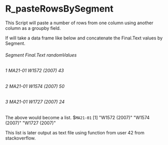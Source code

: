 ﻿# R_pasteRowsBySegment

This Script will paste a number of rows from one column using another column as a groupby field.  

If will take a data frame like below and concatenate the Final.Text values by Segment.

######   Segment   Final.Text randomValues
###### 1 MA21-01 W1572 (2007)           43
###### 2 MA21-01 W1574 (2007)           50
###### 3 MA21-01 W1727 (2007)           24

The above would become a list.
 $`MA21-01`
 [1] "W1572 (2007)" "W1574 (2007)" "W1727 (2007)"

This list is later output as text file using function from user 42 from stackoverflow.
